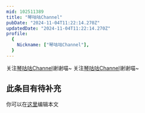```yaml
---
mid: 102511389
title: "琴咕咕Channel"
pubDate: "2024-11-04T11:22:14.270Z"
updatedDate: "2024-11-04T11:22:14.270Z"
profile:
  {
    Nickname: ["琴咕咕Channel"],
  }
---
```


关注[琴咕咕Channel](https://space.bilibili.com/102511389)谢谢喵~ 关注[琴咕咕Channel](https://space.bilibili.com/102511389)谢谢喵~

## 此条目有待补充
你可以在[这里](https://github.com/Yuhanawa/VTuber.ICU/edit/master/src/content/v/琴咕咕Channel/index.md)编辑本文
